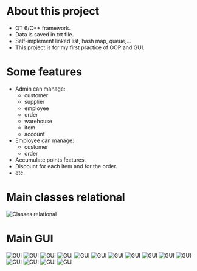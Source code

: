 # About this project
- QT 6/C++ framework.
- Data is saved in txt file.
- Self-implement linked list, hash map, queue,...
- This project is for my first practice of OOP and GUI.
# Some features
- Admin can manage:
    + customer
    + supplier
    + employee
    + order
    + warehouse
    + item
    + account
- Employee can manage:
    + customer
    + order
- Accumulate points features.
- Discount for each item and for the order.
- etc.
# Main classes relational
![Classes relational](https://i.imgur.com/nz52M9a.png)
# Main GUI
![GUI](https://i.imgur.com/PBRnlJA.png)
![GUI](https://i.imgur.com/1Ru4XUB.png)
![GUI](https://i.imgur.com/7rad5hE.png)
![GUI](https://i.imgur.com/ySOrfTk.png)
![GUI](https://i.imgur.com/KHVppPO.png)
![GUI](https://i.imgur.com/rrymkeL.png)
![GUI](https://i.imgur.com/kA8ZcrS.png)
![GUI](https://i.imgur.com/vCu5ktR.png)
![GUI](https://i.imgur.com/jFTnyKF.png)
![GUI](https://i.imgur.com/w4EUtWk.png)
![GUI](https://i.imgur.com/tMPyyPG.png)
![GUI](https://i.imgur.com/Uu0SUGq.png)
![GUI](https://i.imgur.com/wfuGj4V.png)
![GUI](https://i.imgur.com/Wgi0sPt.png)
![GUI](https://i.imgur.com/STcq37e.png)